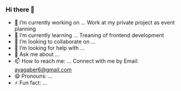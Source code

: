 ### Hi there 👋

- 🔭 I’m currently working on ... Work at my private project as event planning
- 🌱 I’m currently learning ... Treaning of frontend development 
- 👯 I’m looking to collaborate on ... 
- 🤔 I’m looking for help with ...
- 💬 Ask me about ...
- 📫 How to reach me: ... Connect with me by Email: ayagaber6@gmail.com
- 😄 Pronouns: ...
- ⚡ Fun fact: ...
